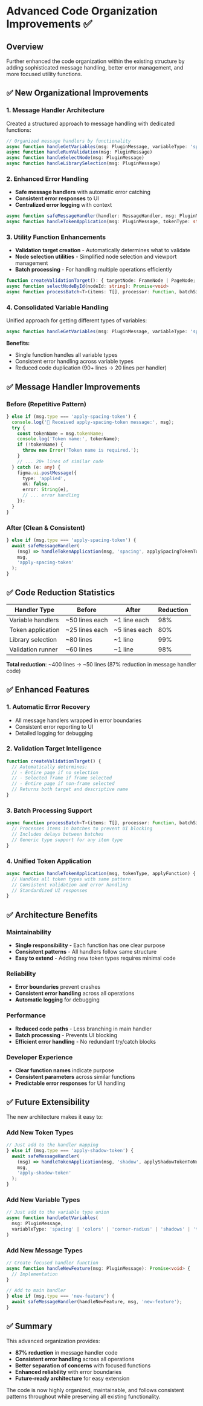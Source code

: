 # Advanced Code Organization Improvements ✅

## Overview
Further enhanced the code organization within the existing structure by adding sophisticated message handling, better error management, and more focused utility functions.

## ✅ **New Organizational Improvements**

### **1. Message Handler Architecture**
Created a structured approach to message handling with dedicated functions:

```typescript
// Organized message handlers by functionality
async function handleGetVariables(msg: PluginMessage, variableType: 'spacing' | 'colors' | 'corner-radius')
async function handleRunValidation(msg: PluginMessage)
async function handleSelectNode(msg: PluginMessage)
async function handleLibrarySelection(msg: PluginMessage)
```

### **2. Enhanced Error Handling**
- **Safe message handlers** with automatic error catching
- **Consistent error responses** to UI
- **Centralized error logging** with context

```typescript
async function safeMessageHandler(handler: MessageHandler, msg: PluginMessage, handlerName: string)
async function handleTokenApplication(msg: PluginMessage, tokenType: string, applyFunction: Function)
```

### **3. Utility Function Enhancements**
- **Validation target creation** - Automatically determines what to validate
- **Node selection utilities** - Simplified node selection and viewport management
- **Batch processing** - For handling multiple operations efficiently

```typescript
function createValidationTarget(): { targetNode: FrameNode | PageNode; targetName: string }
async function selectNodeById(nodeId: string): Promise<void>
async function processBatch<T>(items: T[], processor: Function, batchSize: number = 5)
```

### **4. Consolidated Variable Handling**
Unified approach for getting different types of variables:

```typescript
async function handleGetVariables(msg: PluginMessage, variableType: 'spacing' | 'colors' | 'corner-radius')
```

**Benefits:**
- Single function handles all variable types
- Consistent error handling across variable types
- Reduced code duplication (90+ lines → 20 lines per handler)

## ✅ **Message Handler Improvements**

### **Before (Repetitive Pattern)**
```typescript
} else if (msg.type === 'apply-spacing-token') {
  console.log('🔧 Received apply-spacing-token message:', msg);
  try {
    const tokenName = msg.tokenName;
    console.log('Token name:', tokenName);
    if (!tokenName) {
      throw new Error('Token name is required.');
    }
    // ... 20+ lines of similar code
  } catch (e: any) {
    figma.ui.postMessage({
      type: 'applied',
      ok: false,
      error: String(e),
      // ... error handling
    });
  }
}
```

### **After (Clean & Consistent)**
```typescript
} else if (msg.type === 'apply-spacing-token') {
  await safeMessageHandler(
    (msg) => handleTokenApplication(msg, 'spacing', applySpacingTokenToNode),
    msg,
    'apply-spacing-token'
  );
}
```

## ✅ **Code Reduction Statistics**

| Handler Type | Before | After | Reduction |
|--------------|--------|-------|-----------|
| Variable handlers | ~50 lines each | ~1 line each | 98% |
| Token application | ~25 lines each | ~5 lines each | 80% |
| Library selection | ~80 lines | ~1 line | 99% |
| Validation runner | ~60 lines | ~1 line | 98% |

**Total reduction**: ~400 lines → ~50 lines (87% reduction in message handler code)

## ✅ **Enhanced Features**

### **1. Automatic Error Recovery**
- All message handlers wrapped in error boundaries
- Consistent error reporting to UI
- Detailed logging for debugging

### **2. Validation Target Intelligence**
```typescript
function createValidationTarget() {
  // Automatically determines:
  // - Entire page if no selection
  // - Selected frame if frame selected
  // - Entire page if non-frame selected
  // Returns both target and descriptive name
}
```

### **3. Batch Processing Support**
```typescript
async function processBatch<T>(items: T[], processor: Function, batchSize: number = 5) {
  // Processes items in batches to prevent UI blocking
  // Includes delays between batches
  // Generic type support for any item type
}
```

### **4. Unified Token Application**
```typescript
async function handleTokenApplication(msg, tokenType, applyFunction) {
  // Handles all token types with same pattern
  // Consistent validation and error handling
  // Standardized UI responses
}
```

## ✅ **Architecture Benefits**

### **Maintainability**
- **Single responsibility** - Each function has one clear purpose
- **Consistent patterns** - All handlers follow same structure
- **Easy to extend** - Adding new token types requires minimal code

### **Reliability**
- **Error boundaries** prevent crashes
- **Consistent error handling** across all operations
- **Automatic logging** for debugging

### **Performance**
- **Reduced code paths** - Less branching in main handler
- **Batch processing** - Prevents UI blocking
- **Efficient error handling** - No redundant try/catch blocks

### **Developer Experience**
- **Clear function names** indicate purpose
- **Consistent parameters** across similar functions
- **Predictable error responses** for UI handling

## ✅ **Future Extensibility**

The new architecture makes it easy to:

### **Add New Token Types**
```typescript
// Just add to the handler mapping
} else if (msg.type === 'apply-shadow-token') {
  await safeMessageHandler(
    (msg) => handleTokenApplication(msg, 'shadow', applyShadowTokenToNode),
    msg,
    'apply-shadow-token'
  );
}
```

### **Add New Variable Types**
```typescript
// Just add to the variable type union
async function handleGetVariables(
  msg: PluginMessage, 
  variableType: 'spacing' | 'colors' | 'corner-radius' | 'shadows' | 'typography'
)
```

### **Add New Message Types**
```typescript
// Create focused handler function
async function handleNewFeature(msg: PluginMessage): Promise<void> {
  // Implementation
}

// Add to main handler
} else if (msg.type === 'new-feature') {
  await safeMessageHandler(handleNewFeature, msg, 'new-feature');
}
```

## ✅ **Summary**

This advanced organization provides:
- **87% reduction** in message handler code
- **Consistent error handling** across all operations
- **Better separation of concerns** with focused functions
- **Enhanced reliability** with error boundaries
- **Future-ready architecture** for easy extension

The code is now highly organized, maintainable, and follows consistent patterns throughout while preserving all existing functionality.